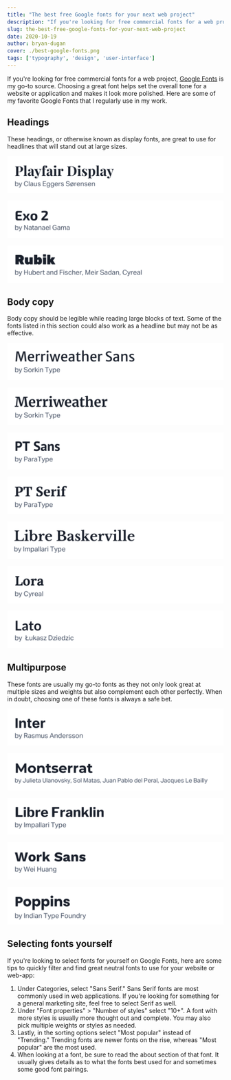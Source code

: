 ```yaml
---
title: "The best free Google fonts for your next web project"
description: "If you're looking for free commercial fonts for a web project, Google Fonts is the go-to source. Here are some of my favorite Google Fonts that I regularly use in my work."
slug: the-best-free-google-fonts-for-your-next-web-project
date: 2020-10-19
author: bryan-dugan
cover: ./best-google-fonts.png
tags: ['typography', 'design', 'user-interface']
---
```


If you're looking for free commercial fonts for a web project, [Google Fonts](https://fonts.google.com/) is my go-to source. Choosing a great font helps set the overall tone for a website or application and makes it look more polished. Here are some of my favorite Google Fonts that I regularly use in my work.

## Headings

These headings, or otherwise known as display fonts, are great to use for headlines that will stand out at large sizes.

[![Playfair Display](./Playfair-Display.png)](https://fonts.google.com/specimen/Playfair+Display)

[![Exo 2](./Exo-2.png)](https://fonts.google.com/specimen/Exo+2)

[![Rubik](./Rubik.png)](https://fonts.google.com/specimen/Rubik)

## Body copy

Body copy should be legible while reading large blocks of text. Some of the fonts listed in this section could also work as a headline but may not be as effective.

[![Merriweather Sans](./Merriweather-Sans.png)](https://fonts.google.com/specimen/Merriweather+Sans)

[![Merriweather](./Merriweather.png)](https://fonts.google.com/specimen/Merriweather)

[![PT Sans](./PT-Sans.png)](https://fonts.google.com/specimen/PT+Sans)

[![PT Serif](./PT-Serif.png)](https://fonts.google.com/specimen/PT+Serif)

[![Libre Baskerville](./Libre-Baskerville.png)](https://fonts.google.com/specimen/Libre+Baskerville)

[![Lora](./Lora.png)](https://fonts.google.com/specimen/Lora)

[![Lato](./Lato.png)](https://fonts.google.com/specimen/Lato)

## Multipurpose

These fonts are usually my go-to fonts as they not only look great at multiple sizes and weights but also complement each other perfectly. When in doubt, choosing one of these fonts is always a safe bet.

[![Inter](./Inter.png)](https://fonts.google.com/specimen/Inter)

[![Montserrat](./Montserrat.png)](https://fonts.google.com/specimen/Montserrat)

[![Libre Franklin](./Libre-Franklin.png)](https://fonts.google.com/specimen/Libre+Franklin)

[![Work Sans](./Work-Sans.png)](https://fonts.google.com/specimen/Work+Sans)

[![Poppins](./Poppins.png)](https://fonts.google.com/specimen/Poppins)

## Selecting fonts yourself

If you're looking to select fonts for yourself on Google Fonts, here are some tips to quickly filter and find great neutral fonts to use for your website or web-app:

1. Under Categories, select "Sans Serif." Sans Serif fonts are most commonly used in web applications. If you're looking for something for a general marketing site, feel free to select Serif as well.
2. Under "Font properties" > "Number of styles" select "10+". A font with more styles is usually more thought out and complete. You may also pick multiple weights or styles as needed.
3. Lastly, in the sorting options select "Most popular" instead of "Trending." Trending fonts are newer fonts on the rise, whereas "Most popular" are the most used.
4. When looking at a font, be sure to read the about section of that font. It usually gives details as to what the fonts best used for and sometimes some good font pairings.
